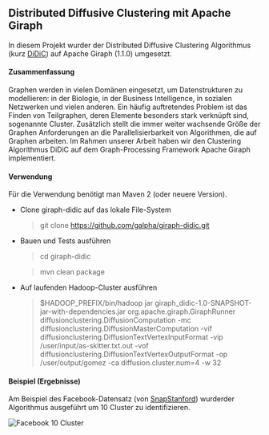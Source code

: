## Distributed Diffusive Clustering mit Apache Giraph

In diesem Projekt wurder der Distributed Diffusive Clustering Algorithmus (kurz [DiDiC](http://parco.iti.kit.edu/henningm/data/distribClust.pdf))
auf Apache Giraph (1.1.0) umgesetzt.

#### Zusammenfassung

Graphen werden in vielen Domänen eingesetzt, um Datenstrukturen zu modellieren: in der Biologie, in der Business Intelligence, in sozialen Netzwerken und vielen anderen.
Ein häufig auftretendes Problem ist das Finden von Teilgraphen, deren Elemente besonders stark verknüpft sind, sogenannte Cluster. Zusätzlich stellt die immer weiter wachsende Größe der Graphen
Anforderungen an die Parallelisierbarkeit von Algorithmen, die auf Graphen arbeiten. Im Rahmen unserer Arbeit haben wir den Clustering Algorithmus DiDiC auf dem Graph-Processing Framework Apache Giraph implementiert.

#### Verwendung

Für die Verwendung benötigt man Maven 2 (oder neuere Version).


* Clone giraph-didic auf das lokale File-System

    > git clone https://github.com/galpha/giraph-didic.git

* Bauen und Tests ausführen

    > cd giraph-didic

    > mvn clean package

* Auf laufenden Hadoop-Cluster ausführen

    > $HADOOP_PREFIX/bin/hadoop jar giraph_didic-1.0-SNAPSHOT-jar-with-dependencies.jar org.apache.giraph.GiraphRunner diffusionclustering.DiffusionComputation -mc diffusionclustering.DiffusionMasterComputation -vif diffusionclustering.DiffusionTextVertexInputFormat -vip /user/input/as-skitter.txt.out -vof diffusionclustering.DiffusionTextVertexOutputFormat -op /user/output/gomez -ca diffusion.cluster.num=4 -w 32

#### Beispiel (Ergebnisse)

Am Beispiel des Facebook-Datensatz (von [SnapStanford](http://snap.stanford.edu/data/index.html)) wurderder Algorithmus ausgeführt um 10 Cluster zu identifizieren.

![Facebook 10 Cluster](https://img1.picload.org/image/rgoadrll/graph.png)





